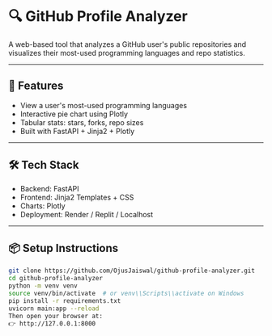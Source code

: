# 🔍 GitHub Profile Analyzer

A web-based tool that analyzes a GitHub user's public repositories and visualizes their most-used programming languages and repo statistics.

---

## 🚀 Features

- View a user's most-used programming languages
- Interactive pie chart using Plotly
- Tabular stats: stars, forks, repo sizes
- Built with FastAPI + Jinja2 + Plotly

---

## 🛠️ Tech Stack

- Backend: FastAPI
- Frontend: Jinja2 Templates + CSS
- Charts: Plotly
- Deployment: Render / Replit / Localhost

---

## 📦 Setup Instructions

```bash
git clone https://github.com/OjusJaiswal/github-profile-analyzer.git
cd github-profile-analyzer
python -m venv venv
source venv/bin/activate  # or venv\\Scripts\\activate on Windows
pip install -r requirements.txt
uvicorn main:app --reload
Then open your browser at:
👉 http://127.0.0.1:8000